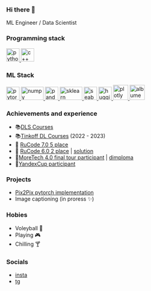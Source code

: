 ### Hi there 👋 

ML Engineer / Data Scientist
</br> 
### Programming stack
<p align = 'left'>
  <a href="https://www.python.org" target="_blank"> 
    <img src="https://upload.wikimedia.org/wikipedia/commons/thumb/c/c3/Python-logo-notext.svg/1869px-Python-logo-notext.svg.png" alt="python" width="35" height="35"/>
  </a>
   <a href= 'https://learn.microsoft.com/ru-ru/cpp/cpp/cpp-language-reference?view=msvc-170', target = '_blank'> 
    <img src="https://upload.wikimedia.org/wikipedia/commons/thumb/1/18/ISO_C%2B%2B_Logo.svg/800px-ISO_C%2B%2B_Logo.svg.png?20170928190710" alt="c++" width="35" height="35"/>
  </a>
</p>
                 
### ML Stack
<p align = 'left'>
  <a href="https://pytorch.org/" target="_blank"> 
    <img src="https://pytorch.org/assets/images/pytorch-logo.png" alt="pytorch" width="35" height="35"/>
  </a>
   <a href= 'https://numpy.org/', target = '_blank'> 
    <img src="https://user-images.githubusercontent.com/91501692/220053570-4a0c3b5e-f144-4698-b4e7-9dd69117f1d8.png" alt="numpy" width="60" height="35"/>
  </a> 
  <a href= 'https://pandas.pydata.org/', target = '_blank'> 
    <img src="https://pandas.pydata.org/static/img/pandas_mark.svg" alt="pandas" width="35" height="35"/>
  </a>
  <a href= 'https://scikit-learn.org/stable/', target = '_blank'> 
    <img src="https://upload.wikimedia.org/wikipedia/commons/thumb/0/05/Scikit_learn_logo_small.svg/390px-Scikit_learn_logo_small.svg.png?20180808062052" alt="sklearn" width="60" height="35"/>
  </a>
  <a href= 'https://seaborn.pydata.org/', target = '_blank'> 
    <img src="https://seaborn.pydata.org/_images/logo-mark-lightbg.svg" alt="seaborn" width="35" height="35"/>
  </a>
  <a href= 'https://seaborn.pydata.org/', target = '_blank'> 
    <img src="https://uptime-storage.s3.amazonaws.com/logos/d32f5c39b694f3e64d29fc2c9b988cdd.png" alt="huggingface" width="35" height="35"/>
  </a>
  <a href="https://plotly.com" target="_blank"> 
    <img src="https://cdn.icon-icons.com/icons2/2699/PNG/512/plot_ly_logo_icon_168902.png" alt="plotly" width="40" height="40"/>
  </a>
  <a href="https://albumentations.ai" target="_blank"> 
    <img src="https://albumentations.ai/assets/img/custom/albumentations_logo.png" alt="albumentations" width="40" height="40"/>
  </a>
  
</p>

### Achievements and experience
* 📚[DLS Courses](https://dls.samcs.ru/)
* 📚[Tinkoff DL Courses](https://fintech.tinkoff.ru/school/generation/dl/) (2022 - 2023)
* 🥈 [RuCode 7.0 5 place](https://rucode.net/)
* 🥈 [RuCode 6.0 2 place](https://rucode.net/) | [solution](https://github.com/hekaido/rucode_6) 
* 🏁[MoreTech 4.0 final tour participant](https://moretech.vtb.ru/) | [dimploma](https://drive.google.com/file/d/1tpBcHq02cy2ivgysxL1Qf4sG13EnpKox/view?usp=sharing)
* 🖖[YandexCup participant]()

### Projects
* [Pix2Pix pytorch implementation](https://github.com/hekaido/pix2pix_torch_implementation)
* Image captioning (in proress ✨)

### Hobies
* Voleyball 🏐
* Playing 🎮
* Chilling 🍸

### Socials
* [insta](https://instagram.com/hekaido?igshid=YmMyMTA2M2Y=)
* [tg](https://t.me/tumannic)
